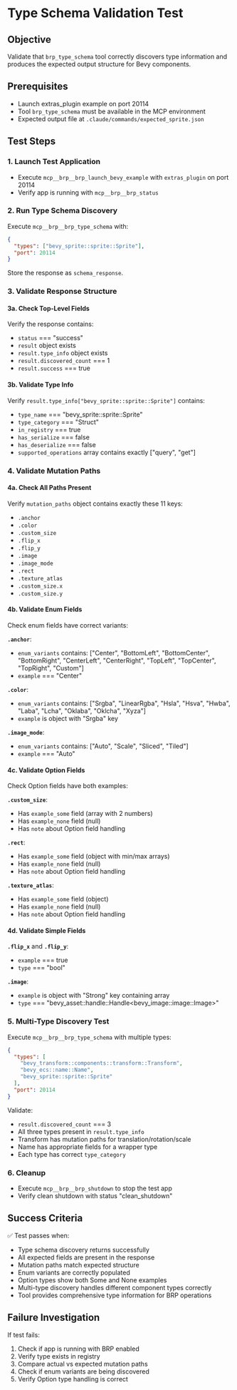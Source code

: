 # Type Schema Validation Test

## Objective
Validate that `brp_type_schema` tool correctly discovers type information and produces the expected output structure for Bevy components.

## Prerequisites
- Launch extras_plugin example on port 20114
- Tool `brp_type_schema` must be available in the MCP environment
- Expected output file at `.claude/commands/expected_sprite.json`

## Test Steps

### 1. Launch Test Application
- Execute `mcp__brp__brp_launch_bevy_example` with `extras_plugin` on port 20114
- Verify app is running with `mcp__brp__brp_status`

### 2. Run Type Schema Discovery

Execute `mcp__brp__brp_type_schema` with:
```json
{
  "types": ["bevy_sprite::sprite::Sprite"],
  "port": 20114
}
```
Store the response as `schema_response`.

### 3. Validate Response Structure

#### 3a. Check Top-Level Fields
Verify the response contains:
- `status` === "success"
- `result` object exists
- `result.type_info` object exists
- `result.discovered_count` === 1
- `result.success` === true

#### 3b. Validate Type Info
Verify `result.type_info["bevy_sprite::sprite::Sprite"]` contains:
- `type_name` === "bevy_sprite::sprite::Sprite"
- `type_category` === "Struct"
- `in_registry` === true
- `has_serialize` === false
- `has_deserialize` === false
- `supported_operations` array contains exactly ["query", "get"]

### 4. Validate Mutation Paths

#### 4a. Check All Paths Present
Verify `mutation_paths` object contains exactly these 11 keys:
- `.anchor`
- `.color`
- `.custom_size`
- `.flip_x`
- `.flip_y`
- `.image`
- `.image_mode`
- `.rect`
- `.texture_atlas`
- `.custom_size.x`
- `.custom_size.y`

#### 4b. Validate Enum Fields
Check enum fields have correct variants:

**`.anchor`**:
- `enum_variants` contains: ["Center", "BottomLeft", "BottomCenter", "BottomRight", "CenterLeft", "CenterRight", "TopLeft", "TopCenter", "TopRight", "Custom"]
- `example` === "Center"

**`.color`**:
- `enum_variants` contains: ["Srgba", "LinearRgba", "Hsla", "Hsva", "Hwba", "Laba", "Lcha", "Oklaba", "Oklcha", "Xyza"]
- `example` is object with "Srgba" key

**`.image_mode`**:
- `enum_variants` contains: ["Auto", "Scale", "Sliced", "Tiled"]
- `example` === "Auto"

#### 4c. Validate Option Fields
Check Option fields have both examples:

**`.custom_size`**:
- Has `example_some` field (array with 2 numbers)
- Has `example_none` field (null)
- Has `note` about Option field handling

**`.rect`**:
- Has `example_some` field (object with min/max arrays)
- Has `example_none` field (null)
- Has `note` about Option field handling

**`.texture_atlas`**:
- Has `example_some` field (object)
- Has `example_none` field (null)
- Has `note` about Option field handling

#### 4d. Validate Simple Fields
**`.flip_x`** and **`.flip_y`**:
- `example` === true
- `type` === "bool"

**`.image`**:
- `example` is object with "Strong" key containing array
- `type` === "bevy_asset::handle::Handle<bevy_image::image::Image>"

### 5. Multi-Type Discovery Test

Execute `mcp__brp__brp_type_schema` with multiple types:
```json
{
  "types": [
    "bevy_transform::components::transform::Transform",
    "bevy_ecs::name::Name",
    "bevy_sprite::sprite::Sprite"
  ],
  "port": 20114
}
```

Validate:
- `result.discovered_count` === 3
- All three types present in `result.type_info`
- Transform has mutation paths for translation/rotation/scale
- Name has appropriate fields for a wrapper type
- Each type has correct `type_category`

### 6. Cleanup
- Execute `mcp__brp__brp_shutdown` to stop the test app
- Verify clean shutdown with status "clean_shutdown"

## Success Criteria

✅ Test passes when:
- Type schema discovery returns successfully
- All expected fields are present in the response
- Mutation paths match expected structure
- Enum variants are correctly populated
- Option types show both Some and None examples
- Multi-type discovery handles different component types correctly
- Tool provides comprehensive type information for BRP operations

## Failure Investigation

If test fails:
1. Check if app is running with BRP enabled
2. Verify type exists in registry
3. Compare actual vs expected mutation paths
4. Check if enum variants are being discovered
5. Verify Option type handling is correct

